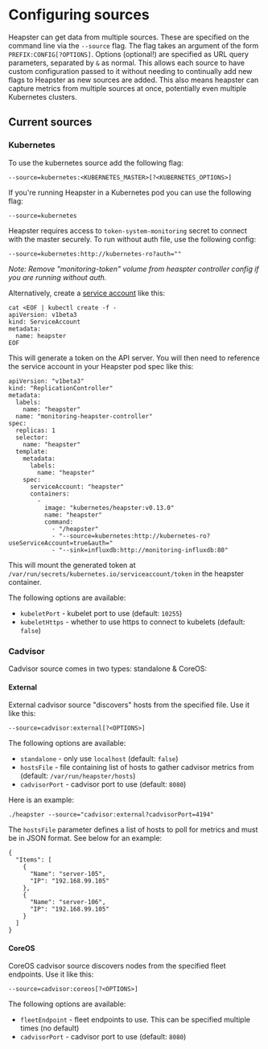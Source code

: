 Configuring sources
===================

Heapster can get data from multiple sources. These are specified on the command line
via the `--source` flag. The flag takes an argument of the form `PREFIX:CONFIG[?OPTIONS]`.
Options (optional!) are specified as URL query parameters, separated by `&` as normal.
This allows each source to have custom configuration passed to it without needing to
continually add new flags to Heapster as new sources are added. This also means
heapster can capture metrics from multiple sources at once, potentially even multiple
Kubernetes clusters.

## Current sources
### Kubernetes
To use the kubernetes source add the following flag:

```
--source=kubernetes:<KUBERNETES_MASTER>[?<KUBERNETES_OPTIONS>]
```

If you're running Heapster in a Kubernetes pod you can use the following flag:

```
--source=kubernetes
```
Heapster requires access to `token-system-monitoring` secret to connect with the master securely.
To run without auth file, use the following config:
```
--source=kubernetes:http://kubernetes-ro?auth=""
```
*Note: Remove "monitoring-token" volume from heaspter controller config if you are running without auth.*

Alternatively, create a [service account](https://github.com/GoogleCloudPlatform/kubernetes/blob/master/docs/design/service_accounts.md)
like this:

```
cat <EOF | kubectl create -f -
apiVersion: v1beta3
kind: ServiceAccount
metadata:
  name: heapster
EOF
```

This will generate a token on the API server. You will then need to reference the service account in your Heapster pod spec like this:

```
apiVersion: "v1beta3"
kind: "ReplicationController"
metadata:
  labels:
    name: "heapster"
  name: "monitoring-heapster-controller"
spec:
  replicas: 1
  selector:
    name: "heapster"
  template:
    metadata:
      labels:
        name: "heapster"
    spec:
      serviceAccount: "heapster"
      containers:
        -
          image: "kubernetes/heapster:v0.13.0"
          name: "heapster"
          command:
            - "/heapster"
            - "--source=kubernetes:http://kubernetes-ro?useServiceAccount=true&auth="
            - "--sink=influxdb:http://monitoring-influxdb:80"
```

This will mount the generated token at `/var/run/secrets/kubernetes.io/serviceaccount/token` in the heapster container.


The following options are available:
* `kubeletPort` - kubelet port to use (default: `10255`)
* `kubeletHttps` - whether to use https to connect to kubelets (default: `false`)

### Cadvisor
Cadvisor source comes in two types: standalone & CoreOS:

#### External
External cadvisor source "discovers" hosts from the specified file. Use it like this:

```
--source=cadvisor:external[?<OPTIONS>]
```

The following options are available:

* `standalone` - only use `localhost` (default: `false`)
* `hostsFile` - file containing list of hosts to gather cadvisor metrics from (default: `/var/run/heapster/hosts`)
* `cadvisorPort` - cadvisor port to use (default: `8080`)

Here is an example:
```shell
./heapster --source="cadvisor:external?cadvisorPort=4194"
```

The `hostsFile` parameter defines a list of hosts to poll for metrics and must be in JSON format. See below for an example:

```
{
  "Items": [
    {
      "Name": "server-105",
      "IP": "192.168.99.105"
    },
    {
      "Name": "server-106",
      "IP": "192.168.99.105"
    }
  ]
}
```

#### CoreOS
CoreOS cadvisor source discovers nodes from the specified fleet endpoints. Use it like this:

```
--source=cadvisor:coreos[?<OPTIONS>]
```

The following options are available:

* `fleetEndpoint` - fleet endpoints to use. This can be specified multiple times (no default)
* `cadvisorPort` - cadvisor port to use (default: `8080`)
